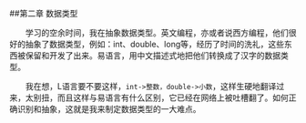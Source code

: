 ##第二章	数据类型

　　学习的空余时间，我在抽象数据类型。英文编程，亦或者说西方编程，他们很好的抽象了数据类型，例如：int、double、long等，经历了时间的洗礼，这些东西被保留和开发了出来。易语言，用中文描述式地把他们转换成了汉字的数据类型。

　　我在想，L语言要不要这样，`int->整数，double->小数`，这样生硬地翻译过来，太别扭，而且这样与易语言有什么区别，它已经在网络上被吐槽翻了。如何正确识别和抽象，这就是我来制定数据类型的一大难点。
